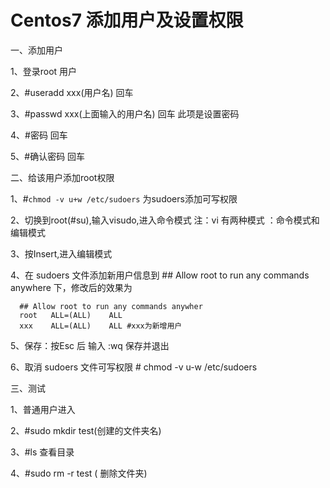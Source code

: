 
# Centos7 添加用户及设置权限 #

一、添加用户

1、登录root 用户

2、#useradd xxx(用户名) 回车

3、#passwd xxx(上面输入的用户名) 回车 此项是设置密码

4、#密码 回车

5、#确认密码 回车


二、给该用户添加root权限

1、#`chmod -v u+w /etc/sudoers` 为sudoers添加可写权限

2、切换到root(#su),输入visudo,进入命令模式 注：vi 有两种模式 ：命令模式和编辑模式

3、按Insert,进入编辑模式

4、在 sudoers 文件添加新用户信息到 ## Allow root to run any commands anywhere 下，修改后的效果为

      ## Allow root to run any commands anywher
      root   ALL=(ALL)    ALL
      xxx    ALL=(ALL)    ALL #xxx为新增用户

5、保存：按Esc 后 输入 :wq 保存并退出

6、取消 sudoers 文件可写权限     # chmod -v u-w /etc/sudoers


三、测试

1、普通用户进入

2、#sudo mkdir test(创建的文件夹名)

3、#ls 查看目录

4、#sudo rm -r test ( 删除文件夹)